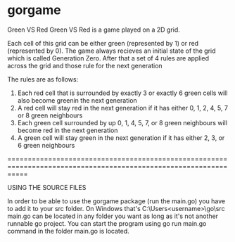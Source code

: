 # gorgame

Green VS Red
Green VS Red is a game played on a 2D grid.

Each cell of this grid can be either green (represented by 1) or red (represented by 0). The game always recieves an initial
state of the grid which is called Generation Zero. After that a set of 4 rules are applied across the grid and those rule 
for the next generation

The rules are as follows:
1. Each red cell that is surrounded by exactly 3 or exactly 6 green cells will also become greenin the next generation
2. A red cell will stay red in the next generation if it has either   0, 1, 2, 4, 5, 7 or 8 green neighbours
3. Each green cell surrounded by up 0, 1, 4, 5, 7, or 8 green neighbours will become red in the next generation
4. A green cell will stay green in the next generation if it has either 2, 3, or 6 green neighbours

=================================================================================================================

USING THE SOURCE FILES

In order to be able to use the gorgame package (run the main.go) you have to add it to your
src folder. On Windows that's C:\Users\<username>\go\src
main.go can be located in any folder you want as long as it's not another runnable go project.
You can start the program using go run main.go command in the folder main.go is located.


